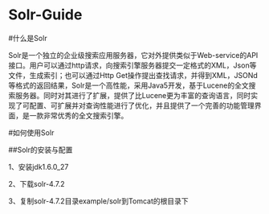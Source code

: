 Solr-Guide
==========

#什么是Solr

Solr是一个独立的企业级搜索应用服务器，它对外提供类似于Web-service的API接口。用户可以通过http请求，向搜索引擎服务器提交一定格式的XML，Json等文件，生成索引；也可以通过Http Get操作提出查找请求，并得到XML，JSONd等格式的返回结果，Solr是一个高性能，采用Java5开发，基于Lucene的全文搜索服务器。同时对其进行了扩展，提供了比Lucene更为丰富的查询语言，同时实现了可配置、可扩展并对查询性能进行了优化，并且提供了一个完善的功能管理界面，是一款非常优秀的全文搜索引擎。

#如何使用Solr

##Solr的安装与配置

1、安装jdk1.6.0_27

2、下载solr-4.7.2

3、复制solr-4.7.2目录example/solr到Tomcat的根目录下



